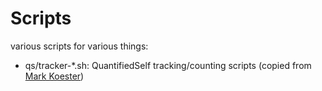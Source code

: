 # Scripts

various scripts for various things:

* qs/tracker-*.sh: QuantifiedSelf tracking/counting scripts (copied from [Mark Koester](https://github.com/markwk))
